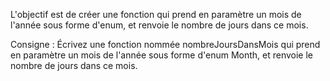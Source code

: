 L'objectif est de créer une fonction qui prend en paramètre un mois de l'année sous forme d'enum, et renvoie le nombre de jours dans ce mois.

Consigne : Écrivez une fonction nommée nombreJoursDansMois qui prend en paramètre un mois de l'année sous forme d'enum Month, et renvoie le nombre de jours dans ce mois.
